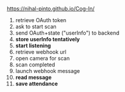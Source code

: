 https://nihal-pinto.github.io/Cog-In/

1. retrieve OAuth token
2. ask to start scan
3. send OAuth+state ("userInfo") to backend
4. **store userInfo tentatively**
5. **start listening**
6. retrieve webhook url
7. open camera for scan
8. scan completed
9. launch webhook message
10. **read message**
11. **save attendance**